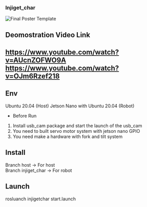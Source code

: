 ### Injiget_char

![Final Poster Template](https://github.com/melona0826/injiget_char/assets/61529916/d6fdac18-aab2-4170-9abe-759778d51bc5)


## Deomostration Video Link  
https://www.youtube.com/watch?v=AUcnZOFWO9A  
https://www.youtube.com/watch?v=OJm6Rzef218
---

Env
---
Ubuntu 20.04 (Host)
Jetson Nano with Ubuntu 20.04 (Robot)

- Before Run
1. Install usb_cam package and start the launch of the usb_cam
2. You need to built servo motor system with jetson nano GPIO
3. You need make a hardware with fork and tilt system

Install
---
Branch host -> For host  
Branch injiget_char -> For robot

Launch
---
rosluanch injigetchar start.launch
